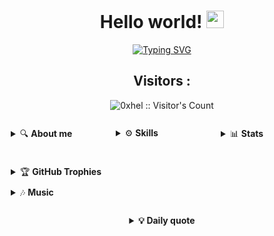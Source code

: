 <h1 align="center">
  Hello world!
  <img src="https://media.tenor.com/mAlJkmN3TEcAAAAi/hackerman-emote.gif" width="28">
</h1>

<p align="center">
  <a href="https://git.io/typing-svg">
    <img src="https://readme-typing-svg.demolab.com?font=Courier+New&duration=800&pause=1000&color=00FF2C&background=000000&multiline=true&width=450&height=200&lines=%24+echo+%22Hello%2C+I'm+Aldric+Bottreau%22;Hello%2C+I'm+Aldric+Bottreau;%24+echo+%22I'm+a+Fullstack+Developer%22;I'm+a+Fullstack+Developer" alt="Typing SVG" />
  </a>
</p>

<h2 align="center">Visitors :</h2>
<div align="center">
  <img src="https://profile-counter.glitch.me/{0xhel}/count.svg" alt="0xhel :: Visitor's Count" />
</div>

<br>

<div style="display: flex; justify-content: space-between; flex-wrap: wrap;">
  <details style="flex: 1; margin: 10px;">
    <summary>🔍 <strong>About me</strong></summary>
    <div>
      <details>
        <summary>🌱 Always Learning</summary>
        <small>😝 Currently diving into new technologies and figuring out why my code sometimes has a mind of its own! 🤖</small>
      </details>
      <details>
        <summary>🎯 Goals</summary>
        <small>👨‍💻 Striving for continuous improvement — always looking for ways to write cleaner and more efficient code!</small>
      </details>
      <details>
        <summary>💬 Let’s Chat!</summary>
        <small>🤓 I’m always up for discussions about tech, and I’m known to throw in a dad joke or two.</small>
      </details>
      <details>
        <summary>🤣 Fun Fact</summary>
        <small>🍫 I dislike chocolate so much that I’d trade a bar for a bag of broccoli! 🥦</small>
      </details>
    </div>
  </details>

  <details style="flex: 1; margin: 10px;">
    <summary>⚙️ <strong>Skills</strong></summary>
    <p align="center">
      <img src="https://img.shields.io/badge/Linux-FCC624?style=for-the-badge&logo=linux&logoColor=black" alt="Linux" />
      <img src="https://img.shields.io/badge/Visual_Studio_Code-0078D4?style=for-the-badge&logo=visual-studio-code&logoColor=white" alt="VSCode" />
      <img src="https://img.shields.io/badge/Neovim-57A143?style=for-the-badge&logo=neovim&logoColor=white" alt="Neovim" />
      <img src="https://img.shields.io/badge/Bash-4EAA25?style=for-the-badge&logo=gnu-bash&logoColor=white" alt="Bash" />
      <img src="https://img.shields.io/badge/HTML5-E34F26?style=for-the-badge&logo=html5&logoColor=white" alt="HTML5" />
      <img src="https://img.shields.io/badge/CSS3-1572B6?style=for-the-badge&logo=css3&logoColor=white" alt="CSS3" />
      <img src="https://img.shields.io/badge/Tailwind_CSS-06B6D4?style=for-the-badge&logo=tailwind-css&logoColor=white" alt="Tailwind CSS" />
      <img src="https://img.shields.io/badge/JavaScript-F7DF1E?style=for-the-badge&logo=javascript&logoColor=black" alt="JavaScript" />
      <img src="https://img.shields.io/badge/TypeScript-007ACC?style=for-the-badge&logo=typescript&logoColor=white" alt="TypeScript" />
      <img src="https://img.shields.io/badge/React-20232A?style=for-the-badge&logo=react&logoColor=61DAFB" alt="React" />
      <img src="https://img.shields.io/badge/React_Native-61DAFB?style=for-the-badge&logo=react&logoColor=black" alt="React Native" />
      <img src="https://img.shields.io/badge/Next.js-000000?style=for-the-badge&logo=next.js&logoColor=white" alt="Next.js" />
      <img src="https://img.shields.io/badge/Redux-764ABC?style=for-the-badge&logo=redux&logoColor=white" alt="Redux" />
      <img src="https://img.shields.io/badge/Node.js-43853D?style=for-the-badge&logo=node.js&logoColor=white" alt="Node.js" />
      <img src="https://img.shields.io/badge/Express.js-000000?style=for-the-badge&logo=express&logoColor=white" alt="Express.js" />
      <img src="https://img.shields.io/badge/MongoDB-47A248?style=for-the-badge&logo=mongodb&logoColor=white" alt="MongoDB" />
      <img src="https://img.shields.io/badge/Expo-000020?style=for-the-badge&logo=expo&logoColor=white" alt="Expo" />
      <img src="https://img.shields.io/badge/Git-F05032?style=for-the-badge&logo=git&logoColor=white" alt="Git" />
    </p>
  </details>

  <details style="flex: 1; margin: 10px;">
    <summary>📊 <strong>Stats</strong></summary>
    <div align="center">
      <a href="https://github.com/0xhel">
        <img align="center" src="https://github-readme-stats.vercel.app/api?username=0xhel&show_icons=true&line_height=27&bg_color=000000&title_color=00FF00&text_color=00FF00&count_private=true&cache_seconds=1800" />
      </a>
      <a href="https://github.com/0xhel">
        <img align="center" src="https://github-readme-stats.vercel.app/api/top-langs/?username=0xhel&langs_count=3&bg_color=000000&title_color=00FF00&text_color=00FF00" />
      </a>
    </div>
  </details>
</div>

<br>

<details style="flex: 1; margin: 10px;">
  <summary>🏆 <strong>GitHub Trophies</strong></summary>
  <div align="center">
    ![trophy](https://github-profile-trophy.vercel.app/?username=0xhel&theme=onestar&column=7)
  </div>
</details>

  <details style="flex: 1; margin: 10px;">
    <summary>🎶 <strong>Music</strong></summary>
    <p align="center">
      Music fuels my coding sessions! Here's what I'm jamming to right now:
    </p>
    <div align="center">
      <a href="https://github.com/kittinan/spotify-github-profile">
        <img src="https://spotify-github-profile.kittinanx.com/api/view?uid=31m3djlmresd6niu2ctcamitd2yq&cover_image=true&theme=default&show_offline=false&background_color=121212&interchange=false" alt="Spotify Now Playing" />
      </a>
    </div>
  </details>
</div>

<br>

<div align="center">
  <details>
    <summary><strong>💡 Daily quote</strong></summary>
    <p align="center">
      <img src="https://readme-daily-quotes.vercel.app/api?theme=dark&category=programming" alt="Github Readme Daily Quotes" />
    </p>
  </details>
</div>

<br>

<div align="center">
  <img src="https://i.giphy.com/media/v1.Y2lkPTc5MGI3NjExdHJpOG1uNmZoMngzZjI4Z2o2ZGJleXEwaTVueThtZXV1cWQydDVpaCZlcD12MV9pbnRlcm5hbF9naWZfYnlfaWQmY3Q9Zw/wwg1suUiTbCY8H8vIA/giphy-downsized-large.gif" alt="A matrix
